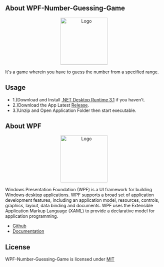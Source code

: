 ## About WPF-Number-Guessing-Game

<p align="center"><img src="https://i.imgur.com/F51qk7j.png" width="150px" height="auto" alt="Logo"></a></p>

It's a game wherein you have to guess the number from a specified range.

## Usage

* 1.)Download and Install [.NET Desktop Runtime 3.1](https://dotnet.microsoft.com/download/dotnet/3.1) if you haven't.
* 2.)Download the App Latest [Release](https://mega.nz/file/o0JXFKJR#QIbLBfWEBk5f7fku8fV3DOYHYYQZUU72bY04l333iGo).
* 3.)Unzip and Open Application Folder then start executable.

## About WPF

<p align="center"><img src="https://res.cloudinary.com/eternitech/images/f_auto,q_auto/v1619587929/eternitech/WPF-logo/WPF-logo.png" width="150px" height="auto" alt="Logo"></a></p>

Windows Presentation Foundation (WPF) is a UI framework for building Windows desktop applications. WPF supports a broad set of application development features, including an application model, resources, controls, graphics, layout, data binding and documents. WPF uses the Extensible Application Markup Language (XAML) to provide a declarative model for application programming.

* [Github](https://github.com/dotnet/wpf)
* [Documentation](https://docs.microsoft.com/en-us/dotnet/desktop/wpf/?view=netdesktop-5.0)

## License

WPF-Number-Guessing-Game is licensed under [MIT](https://choosealicense.com/licenses/mit/)

